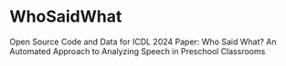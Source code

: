 # WhoSaidWhat
Open Source Code and Data for ICDL 2024 Paper: Who Said What? An Automated Approach to Analyzing Speech in Preschool Classrooms
